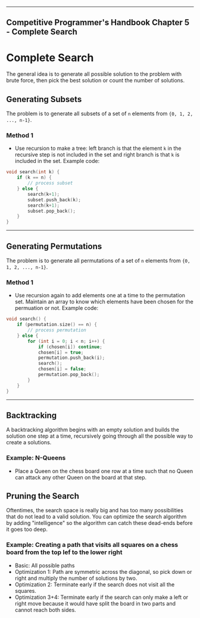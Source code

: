 ------------------
Competitive Programmer's Handbook
Chapter 5 - Complete Search
------------------

# Complete Search
The general idea is to generate all possible solution to the problem with brute force, then pick the best solution or count the number of solutions.

## Generating Subsets
The problem is to generate all subsets of a set of ``n`` elements from ``{0, 1, 2, ..., n-1}``.

### Method 1
- Use recursion to make a tree: left branch is that the element ``k`` in the recursive step is not included in the set and right branch is that ``k`` is included in the set. Example code:
```c++
void search(int k) {
    if (k == n) {
        // process subset
    } else {
        search(k+1);
        subset.push_back(k);
        search(k+1);
        subset.pop_back();
    }
}
```

---

## Generating Permutations
The problem is to generate all permutations of a set of ``n`` elements from ``{0, 1, 2, ..., n-1}``.

### Method 1
- Use recursion again to add elements one at a time to the permutation set. Maintain an array to know which elements have been chosen for the permuation or not. Example code:
```c++
void search() {
    if (permutation.size() == n) {
        // process permutation
    } else {
        for (int i = 0; i < n; i++) {
            if (chosen[i]) continue;
            chosen[i] = true;
            permutation.push_back(i);
            search();
            chosen[i] = false;
            permutation.pop_back();
        }
    }
}
```

---

## Backtracking
A backtracking algorithm begins with an empty solution and builds the solution one step at a time, recursively going through all the possible way to create a solutions.

### Example: N-Queens
- Place a Queen on the chess board one row at a time such that no Queen can attack any other Queen on the board at that step.

## Pruning the Search
Oftentimes, the search space is really big and has too many possibilities that do not lead to a valid solution. You can optimize the search algorithm by adding "intelligence" so the algorithm can catch these dead-ends before it goes too deep.

### Example: Creating a path that visits all squares on a chess board from the top lef to the lower right
- Basic: All possible paths
- Optimization 1: Path are symmetric across the diagonal, so pick down or right and multiply the number of solutions by two.
- Optimization 2: Terminate early if the search does not visit all the squares.
- Optimization 3+4: Terminate early if the search can only make a left or right move because it would have split the board in two parts and cannot reach both sides.